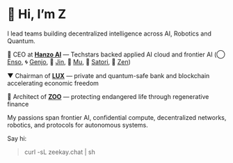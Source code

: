 # 👋 Hi, I’m Z

I lead teams building decentralized intelligence across AI, Robotics and Quantum.

🥷 CEO at [**Hanzo AI**](https://hanzo.ai) — Techstars backed applied AI cloud and frontier AI (◯ [Enso](https://github.com/hanzoai/enso), 🌀 [Genjo](https://github.com/hanzoai/genjo), 🤖 [Jin](https://github.com/hanzoai/jin), 🎹 [Mu](https://github.com/hanzoai/rin), 🎥 [Satori](https://github.com/hanzoai/satori), 🪷 [Zen](https://github.com/hanzoai/zen))

▼ Chairman of [**LUX**](https://github.com/luxfi) — private and quantum-safe bank and blockchain accelerating economic freedom

🧬 Architect of [**ZOO**](https://github.com/zooai) — protecting endangered life through regenerative finance

My passions span frontier AI, confidential compute, decentralized networks, robotics, and protocols for autonomous systems.

Say hi:

> curl -sL zeekay.chat | sh
